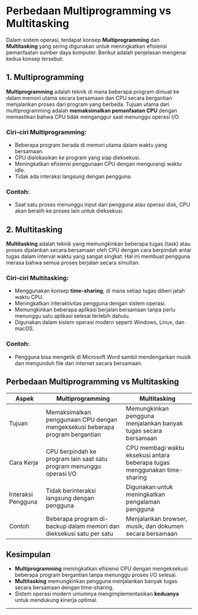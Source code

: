 # Perbedaan Multiprogramming vs Multitasking

Dalam sistem operasi, terdapat konsep **Multiprogramming** dan **Multitasking** yang sering digunakan untuk meningkatkan efisiensi pemanfaatan sumber daya komputer. Berikut adalah penjelasan mengenai kedua konsep tersebut:

## 1. Multiprogramming
**Multiprogramming** adalah teknik di mana beberapa program dimuat ke dalam memori utama secara bersamaan dan CPU secara bergantian menjalankan proses dari program yang berbeda. Tujuan utama dari multiprogramming adalah **memaksimalkan pemanfaatan CPU** dengan memastikan bahwa CPU tidak menganggur saat menunggu operasi I/O.

### Ciri-ciri Multiprogramming:
- Beberapa program berada di memori utama dalam waktu yang bersamaan.
- CPU dialokasikan ke program yang siap dieksekusi.
- Meningkatkan efisiensi penggunaan CPU dengan mengurangi waktu idle.
- Tidak ada interaksi langsung dengan pengguna.

### Contoh:
- Saat satu proses menunggu input dari pengguna atau operasi disk, CPU akan beralih ke proses lain untuk dieksekusi.

## 2. Multitasking
**Multitasking** adalah teknik yang memungkinkan beberapa tugas (task) atau proses dijalankan secara bersamaan oleh CPU dengan cara berpindah antar tugas dalam interval waktu yang sangat singkat. Hal ini membuat pengguna merasa bahwa semua proses berjalan secara simultan.

### Ciri-ciri Multitasking:
- Menggunakan konsep **time-sharing**, di mana setiap tugas diberi jatah waktu CPU.
- Meningkatkan interaktivitas pengguna dengan sistem operasi.
- Memungkinkan beberapa aplikasi berjalan bersamaan tanpa perlu menunggu satu aplikasi selesai terlebih dahulu.
- Digunakan dalam sistem operasi modern seperti Windows, Linux, dan macOS.

### Contoh:
- Pengguna bisa mengetik di Microsoft Word sambil mendengarkan musik dan mengunduh file dari internet secara bersamaan.

## Perbedaan Multiprogramming vs Multitasking
| Aspek | Multiprogramming | Multitasking |
|--------|-----------------|--------------|
| Tujuan | Memaksimalkan penggunaan CPU dengan mengeksekusi beberapa program bergantian | Memungkinkan pengguna menjalankan banyak tugas secara bersamaan |
| Cara Kerja | CPU berpindah ke program lain saat satu program menunggu operasi I/O | CPU membagi waktu eksekusi antara beberapa tugas menggunakan time-sharing |
| Interaksi Pengguna | Tidak berinteraksi langsung dengan pengguna | Digunakan untuk meningkatkan pengalaman pengguna |
| Contoh | Beberapa program di-backup dalam memori dan dieksekusi satu per satu | Menjalankan browser, musik, dan dokumen secara bersamaan |

## Kesimpulan
- **Multiprogramming** meningkatkan efisiensi CPU dengan mengeksekusi beberapa program bergantian tanpa menunggu proses I/O selesai.
- **Multitasking** memungkinkan pengguna menjalankan banyak tugas secara bersamaan dengan time-sharing.
- Sistem operasi modern umumnya mengimplementasikan **keduanya** untuk mendukung kinerja optimal.

---

